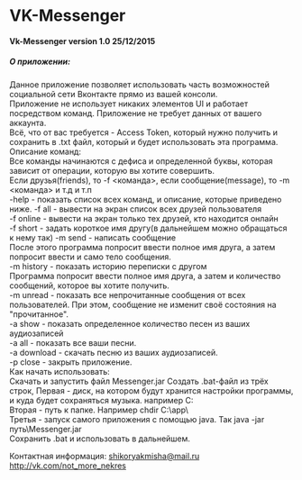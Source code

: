 # VK-Messenger 
<h4>Vk-Messenger version 1.0 25/12/2015<br></h4>
<h5>О приложении:<br></h5>
Данное приложение позволяет использовать часть возможностей социальной сети Вконтакте прямо из вашей консоли.<br>
Приложение не использует никаких элементов UI и работает посредством команд. Приложение не требует данных от вашего аккаунта.<br>
Всё, что от вас требуется - Access Token, который нужно получить и сохранить в .txt файл, который и будет использовать эта программа.<br>
Описание команд:<br>
Все команды начинаются с дефиса и определенной буквы, которая зависит от операции, которую вы хотите совершить.<br>
Если друзья(friends), то -f <команда>, если сообщение(message), то -m <команда> и т.д и т.п<br>
-help - показать список всех команд, и описание, которые приведено ниже.
-f all - вывести на экран список всех друзей пользователя<br>
-f online - вывести на экран только тех друзей, кто находится онлайн<br>
-f short - задать короткое имя другу(в дальнейшем можно обращаться к нему так)
-m send - написать сообщение<br>
После этого программа попросит ввести полное имя друга, а затем попросит ввести и само тело сообщения.<br>
-m history - показать историю переписки с другом<br>
Программа попросит ввести полное имя друга, а затем и количество сообщений, которое вы хотите получить.<br>
-m unread - показать все непрочитанные сообщения от всех пользователей. При этом, сообщение не изменит своё состояния на "прочитанное".<br>
-a show - показать определенное количество песен из ваших аудиозаписей<br>
-a all - показать все ваши песни.<br>
-a download - скачать песню из ваших аудиозаписей.<br>
-p close - закрыть приложение.<br>
Как начать использовать:<br>
Скачать и запустить файл Messenger.jar
Создать .bat-файл из трёх строк,
Первая - диск, на котором будут хранится настройки программы, и куда будет сохраняться музыка. например C:<br>
Вторая - путь к папке. Например chdir C:\app\<br>
Третья - запуск самого приложения с помощью java. Так java -jar путь\Messenger.jar<br>
Сохранить .bat и использовать в дальнейшем.

Контактная информация: shikoryakmisha@mail.ru
http://vk.com/not_more_nekres
